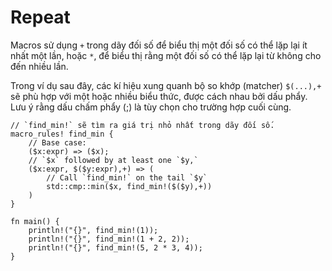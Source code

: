 # Repeat

Macros sử dụng `+` trong dãy đối số để biểu thị một đối số có thể lặp lại ít nhất một lần,
hoặc `*`, để biểu thị rằng một đối số có thể lặp lại từ không cho đến nhiều lần.

Trong ví dụ sau đây, các kí hiệu xung quanh bộ so khớp (matcher) `$(...),+` sẽ phù hợp với
một hoặc nhiều biểu thức, được cách nhau bởi dấu phẩy.
Lưu ý rằng dấu chấm phẩy (;) là tùy chọn cho trường hợp cuối cùng.


```rust,editable
// `find_min!` sẽ tìm ra giá trị nhỏ nhất trong dãy đối số.
macro_rules! find_min {
    // Base case:
    ($x:expr) => ($x);
    // `$x` followed by at least one `$y,`
    ($x:expr, $($y:expr),+) => (
        // Call `find_min!` on the tail `$y`
        std::cmp::min($x, find_min!($($y),+))
    )
}

fn main() {
    println!("{}", find_min!(1));
    println!("{}", find_min!(1 + 2, 2));
    println!("{}", find_min!(5, 2 * 3, 4));
}
```
